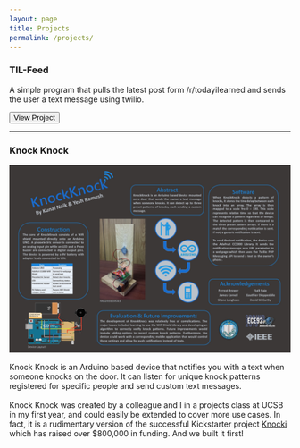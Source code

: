 ```yaml
---
layout: page
title: Projects
permalink: /projects/
---
```


### TIL-Feed
A simple program that pulls the latest post form /r/todayilearned and sends the user a text message using twilio.  

<a href="https://github.com/kunalnaik/til-feed"><button class="res-btn" href="https://github.com/kunalnaik/til-feed">View Project</button></a>

***

### Knock Knock
![Alt](/images\ECE92_KnockKnock_Spring15.jpg)  
<!-- ![Alt](/images/blogging-cartoon.gif)   -->

Knock Knock is an Arduino based device that notifies you with a text when someone knocks on the door. It can listen for unique knock patterns registered for specific people and send custom text messages.  
<br>
Knock Knock was created by a colleague and I in a projects class at UCSB in my first year, and could easily be extended to cover more use cases. In fact, it is a rudimentary version of the successful Kickstarter project [Knocki](http://www.knocki.com/) which has raised over $800,000 in funding. And we built it first!
